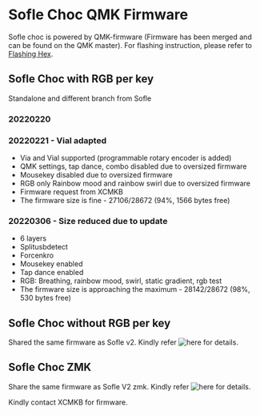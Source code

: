 # Sofle Choc QMK Firmware

Sofle choc is powered by QMK-firmware (Firmware has been merged and can be found on the QMK master). For flashing instruction, please refer to [Flashing Hex](https://github.com/superxc3/xcmkb/blob/main/list%20of%20guide/flashing%20hex.md).

## Sofle Choc with RGB per key
Standalone and different branch from Sofle

### 20220220 

### 20220221 - Vial adapted
- Via and Vial supported (programmable rotary encoder is added)
- QMK settings, tap dance, combo disabled due to oversized firmware
- Mousekey disabled due to oversized firmware
- RGB only Rainbow mood and rainbow swirl due to oversized firmware
- Firmware request from XCMKB
- The firmware size is fine - 27106/28672 (94%, 1566 bytes free)

### 20220306 - Size reduced due to update
- 6 layers
- Splitusbdetect
- Forcenkro
- Mousekey enabled
- Tap dance enabled
- RGB: Breathing, rainbow mood, swirl, static gradient, rgb test
- The firmware size is approaching the maximum - 28142/28672 (98%, 530 bytes free)

## Sofle Choc without RGB per key
Shared the same firmware as Sofle v2. Kindly refer ![here](https://github.com/superxc3/xcmkb/tree/main/list%20of%20items/list%20of%20keyboards/60percent/sofle/sofle%20v1%20&%20v2%20mx/firmware#rev-2022-1-2022-02-10) for details.

## Sofle Choc ZMK
Share the same firmware as Sofle V2 zmk. Kindly refer ![here](https://github.com/superxc3/xcmkb/tree/main/list%20of%20items/list%20of%20keyboards/60percent/sofle/sofle%20zmk) for details.


Kindly contact XCMKB for firmware.

